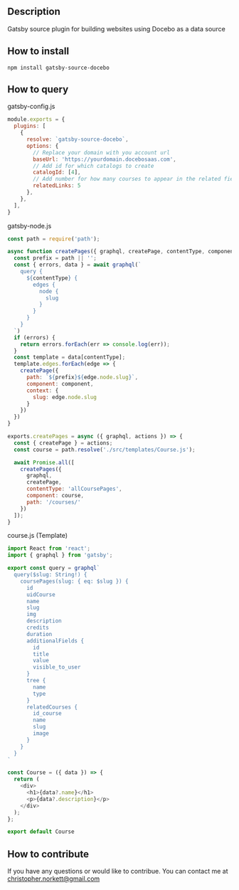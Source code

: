 ## Description
Gatsby source plugin for building websites using Docebo as a data source

## How to install

```shell
npm install gatsby-source-docebo
```

## How to query

gatsby-config.js
```js:title=gatsby-config.js
module.exports = {
  plugins: [
    {
      resolve: `gatsby-source-docebo`,
      options: {
        // Replace your domain with you account url
        baseUrl: 'https://yourdomain.docebosaas.com',
        // Add id for which catalogs to create
        catalogId: [4],
        // Add number for how many courses to appear in the related field. Default is 5
        relatedLinks: 5
      },
    },
  ],
}
```

gatsby-node.js
```js:title=gatsby-node.js
const path = require('path');

async function createPages({ graphql, createPage, contentType, component, path }) {
  const prefix = path || '';
  const { errors, data } = await graphql(`
    query {
      ${contentType} {
        edges {
          node {
            slug
          }
        }
      }
    }
  `)
  if (errors) {
    return errors.forEach(err => console.log(err));
  }
  const template = data[contentType];
  template.edges.forEach(edge => {
    createPage({
      path: `${prefix}${edge.node.slug}`,
      component: component,
      context: {
        slug: edge.node.slug
      }
    })
  })
}

exports.createPages = async ({ graphql, actions }) => {
  const { createPage } = actions;
  const course = path.resolve('./src/templates/Course.js');

  await Promise.all([
    createPages({
      graphql,
      createPage,
      contentType: 'allCoursePages',
      component: course,
      path: '/courses/'
    })
  ]);
}
```

course.js (Template)
```js:title=course.js
import React from 'react';
import { graphql } from 'gatsby';

export const query = graphql`
  query($slug: String!) {
    coursePages(slug: { eq: $slug }) {
      id
      uidCourse
      name
      slug
      img
      description
      credits
      duration
      additionalFields {
        id
        title
        value
        visible_to_user
      }
      tree {
        name
        type
      }
      relatedCourses {
        id_course
        name
        slug
        image
      }
    }
  }
`

const Course = ({ data }) => {
  return (
    <div>
      <h1>{data?.name}</h1>
      <p>{data?.description}</p>
    </div>
  );
};

export default Course

```

## How to contribute

If you have any questions or would like to contribue. You can contact me at christopher.norkett@gmail.com